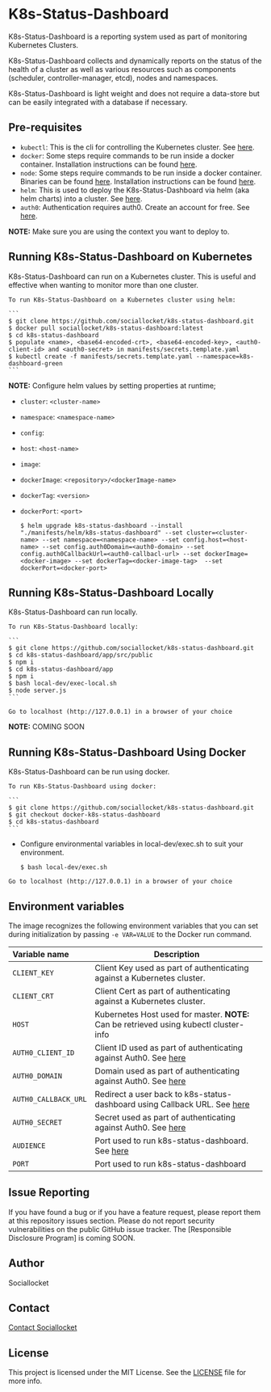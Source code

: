 # K8s-Status-Dashboard

K8s-Status-Dashboard is a reporting system used as part of monitoring Kubernetes Clusters.

K8s-Status-Dashboard collects and dynamically reports on the status of the health of a cluster as well as various resources such as components (scheduler, controller-manager, etcd), nodes and namespaces.

K8s-Status-Dashboard is light weight and does not require a data-store but can be easily integrated with a database if necessary. 

## Pre-requisites 

- `kubectl`: This is the cli for controlling the Kubernetes cluster. See [here](https://kubernetes.io/docs/user-guide/prereqs/).
- `docker`: Some steps require commands to be run inside a docker container. Installation instructions can be found [here](https://docs.docker.com/engine/installation/).
- `node`: Some steps require commands to be run inside a docker container. Binaries can be found [here](https://nodejs.org/en/download/package-manager/). Installation instructions can be found [here](https://nodejs.org/en/download/).
- `helm`:  This is used to deploy the K8s-Status-Dashboard via helm (aka helm charts) into a cluster. See [here](https://github.com/kubernetes/helm/blob/master/docs/install.md).
- `auth0`: Authentication requires auth0. Create an account for free. See [here](https://auth0.com/signup).

**NOTE:** Make sure you are using the context you want to deploy to.
## Running K8s-Status-Dashboard on Kubernetes

K8s-Status-Dashboard can run on a Kubernetes cluster. This is useful and effective when wanting to monitor more than one cluster.

    To run K8s-Status-Dashboard on a Kubernetes cluster using helm:

    ```
    $ git clone https://github.com/sociallocket/k8s-status-dashboard.git
    $ docker pull sociallocket/k8s-status-dashboard:latest
    $ cd k8s-status-dashboard
    $ populate <name>, <base64-encoded-crt>, <base64-encoded-key>, <auth0-client-id> and <auth0-secret> in manifests/secrets.template.yaml
    $ kubectl create -f manifests/secrets.template.yaml --namespace=k8s-dashboard-green
    ```
**NOTE:** Configure helm values by setting properties at runtime;

- `cluster`: `<cluster-name>`
- `namespace`: `<namespace-name>`
- `config`:
-   `host`: `<host-name>`

- `image`:
- `dockerImage`: `<repository>/<dockerImage-name>`
- `dockerTag`: `<version>`
- `dockerPort`: `<port>`

    ```
    $ helm upgrade k8s-status-dashboard --install "./manifests/helm/k8s-status-dashboard" --set cluster=<cluster-name> --set namespace=<namespace-name> --set config.host=<host-name> --set config.auth0Domain=<auth0-domain> --set config.auth0CallbackUrl=<auth0-callbacl-url> --set dockerImage=<docker-image> --set dockerTag=<docker-image-tag>  --set dockerPort=<docker-port>
    ```

## Running K8s-Status-Dashboard Locally

K8s-Status-Dashboard can run locally.

    To run K8s-Status-Dashboard locally:

    ```
    $ git clone https://github.com/sociallocket/k8s-status-dashboard.git 
    $ cd k8s-status-dashboard/app/src/public       
    $ npm i
    $ cd k8s-status-dashboard/app
    $ npm i
    $ bash local-dev/exec-local.sh
    $ node server.js
    ```
`Go to localhost (http://127.0.0.1) in a browser of your choice`

**NOTE:** COMING SOON
## Running K8s-Status-Dashboard Using Docker

K8s-Status-Dashboard can be run using docker.
    
    To run K8s-Status-Dashboard using docker:

    ```
    $ git clone https://github.com/sociallocket/k8s-status-dashboard.git 
    $ git checkout docker-k8s-status-dashboard
    $ cd k8s-status-dashboard  
    ```
- Configure environmental variables in local-dev/exec.sh to suit your environment.
    
    ```
    $ bash local-dev/exec.sh
    ```    

`Go to localhost (http://127.0.0.1) in a browser of your choice`

Environment variables
---------------------------------

The image recognizes the following environment variables that you can set during
initialization by passing `-e VAR=VALUE` to the Docker run command.

|    Variable name          |    Description                              |
| :------------------------ | -----------------------------------------   |
|  `CLIENT_KEY`       | Client Key used as part of authenticating against a Kubernetes cluster.            |
| `CLIENT_CRT` | Client Cert as part of authenticating against a Kubernetes cluster. |
| `HOST` | Kubernetes Host used for master. **NOTE:** Can be retrieved using kubectl cluster-info | https://auth0.com/docs/client-auth/current/client-side-web
| `AUTH0_CLIENT_ID`         | Client ID used as part of authenticating against Auth0. See [here](https://auth0.com/docs/client-auth/current/client-side-web) |
|  `AUTH0_DOMAIN`       | Domain used as part of authenticating against Auth0. See [here](https://auth0.com/docs/custom-domains) |
|  `AUTH0_CALLBACK_URL`       | Redirect a user back to k8s-status-dashboard using Callback URL. See [here](https://auth0.com/docs/client-auth/current/client-side-web) |
|  `AUTH0_SECRET`       | Secret used as part of authenticating against Auth0. See [here](https://auth0.com/docs/clients/how-to-rotate-client-secret) |
|  `AUDIENCE`       | Port used to run k8s-status-dashboard. See [here](https://auth0.com/docs/client-auth/current/client-side-web) |
|  `PORT`       | Port used to run k8s-status-dashboard  |

## Issue Reporting

If you have found a bug or if you have a feature request, please report them at this repository issues section. Please do not report security vulnerabilities on the public GitHub issue tracker. The [Responsible Disclosure Program] is coming SOON.

## Author

Sociallocket

## Contact

[Contact Sociallocket](officialsociallocket@gmail.com)

## License

This project is licensed under the MIT License. See the [LICENSE](https://github.com/sociallocket/k8s-status-dashboard/app/LICENSE.txt) file for more info.


